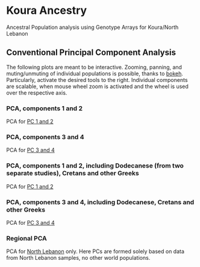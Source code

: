 # Koura Ancestry
Ancestral Population analysis using Genotype Arrays for Koura/North Lebanon

## Conventional Principal Component Analysis
The following plots are meant to be interactive. Zooming, panning, and muting/unmuting of individual populations is possible, thanks to [bokeh](https://bokeh.org/).
Particularly, activate the desired tools to the right. Individual components are scalable, when mouse wheel zoom is activated and the wheel is used over the respective axis.

### PCA, components 1 and 2
PCA for [PC 1 and 2](https://henschellab.github.io/kourapca/Koura_GreekSet3_PC12.html)

### PCA, components 3 and 4
PCA for [PC 3 and 4](https://henschellab.github.io/kourapca/Koura_GreekSet3_PC34.html)

### PCA, components 1 and 2, including Dodecanese (from two separate studies), Cretans and other Greeks
PCA for [PC 1 and 2](https://henschellab.github.io/kourapca/Koura_GreekSet5_PC12.html)

### PCA, components 3 and 4, including Dodecanese, Cretans and other Greeks
PCA for [PC 3 and 4](https://henschellab.github.io/kourapca/Koura_GreekSet5_PC34.html)

### Regional PCA 
PCA for [North Lebanon](https://henschellab.github.io/kourapca/kouraOnly.html) only. Here
PCs are formed solely based on data from North Lebanon samples, no other world populations.
